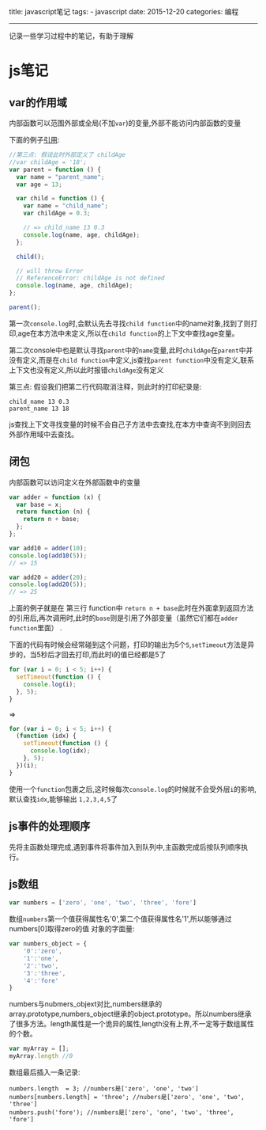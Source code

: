 title: javascript笔记
tags: 
    - javascript
date: 2015-12-20
categories: 编程

---
记录一些学习过程中的笔记，有助于理解
<!--more-->  

# js笔记

## var的作用域

内部函数可以范围外部或全局(不加`var`)的变量,外部不能访问内部函数的变量


下面的例子[引用](https://github.com/alsotang/node-lessons/tree/master/lesson11):

```javascript
//第三点: 假设此时外部定义了 childAge
//var childAge = '18';
var parent = function () {
  var name = "parent_name";
  var age = 13;

  var child = function () {
    var name = "child_name";
    var childAge = 0.3;

    // => child_name 13 0.3
    console.log(name, age, childAge);
  };

  child();

  // will throw Error
  // ReferenceError: childAge is not defined
  console.log(name, age, childAge);
};

parent();
```

第一次`console.log`时,会默认先去寻找`child function`中的name对象,找到了则打印,age在本方法中未定义,所以在`child function`的上下文中查找age变量。

第二次console中也是默认寻找`parent`中的`name`变量,此时`childAge`在`parent`中并没有定义,而是在`child function`中定义,js查找`parent function`中没有定义,联系上下文也没有定义,所以此时报错`childAge`没有定义

第三点: 假设我们把第二行代码取消注释，则此时的打印纪录是:

```console
child_name 13 0.3
parent_name 13 18
```
js查找上下文寻找变量的时候不会自己子方法中去查找,在本方中查询不到则回去外部作用域中去查找。

## 闭包

内部函数可以访问定义在外部函数中的变量

```javascript
var adder = function (x) {
  var base = x;
  return function (n) {
    return n + base;
  };
};

var add10 = adder(10);
console.log(add10(5));
// => 15

var add20 = adder(20);
console.log(add20(5));
// => 25
```
上面的例子就是在 第三行 function中 `return n + base`此时在外面拿到返回方法的引用后,再次调用时,此时的`base`则是引用了外部变量（虽然它们都在`adder function`里面） .

下面的代码有时候会经常碰到这个问题，打印的输出为5个`5`,`setTimeout`方法是异步的，当5秒后才回去打印,而此时i的值已经都是5了

```javascript
for (var i = 0; i < 5; i++) {
  setTimeout(function () {
    console.log(i);
  }, 5);
}
```
=>

```javascript
for (var i = 0; i < 5; i++) {
  (function (idx) {
    setTimeout(function () {
      console.log(idx);
    }, 5);
  })(i);
}
```
使用一个`function`包裹之后,这时候每次`console.log`的时候就不会受外层`i`的影响,默认查找`idx`,能够输出 `1,2,3,4,5`了

## js事件的处理顺序

先将主函数处理完成,遇到事件将事件加入到队列中,主函数完成后按队列顺序执行。

## js数组

```javascript
var numbers = ['zero', 'one', 'two', 'three', 'fore'] 
```

数组`numbers`第一个值获得属性名'0',第二个值获得属性名'1',所以能够通过numbers[0]取得zero的值
对象的字面量:

```javascript
var numbers_object = {
    '0':'zero',
    '1':'one',
    '2':'two',
    '3':'three',
    '4':'fore'
} 
```
numbers与nubmers_objext对比,numbers继承的array.prototype,numbers_object继承的object.prototype。所以numbers继承了很多方法。length属性是一个诡异的属性,length没有上界,不一定等于数组属性的个数。

```javascript
var myArray = [];
myArray.length //0
```
数组最后插入一条记录:

```
numbers.length  = 3; //numbers是['zero', 'one', 'two']
numbers[numbers.length] = 'three'; //nubers是['zero', 'one', 'two', 'three']
numbers.push('fore'); //numbers是['zero', 'one', 'two', 'three', 'fore']
```


